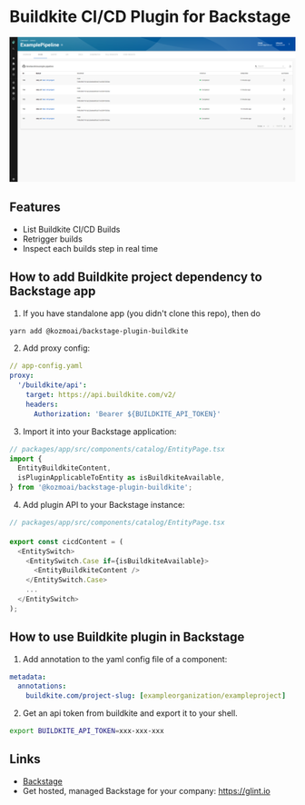 # Buildkite CI/CD Plugin for Backstage

![a list of builds in the Buildkite plugin for Backstage](./docs/buildkite-plugin.png)

## Features

- List Buildkite CI/CD Builds
- Retrigger builds
- Inspect each builds step in real time

## How to add Buildkite project dependency to Backstage app

1. If you have standalone app (you didn't clone this repo), then do

```bash
yarn add @kozmoai/backstage-plugin-buildkite
```

2. Add proxy config:

```yaml
// app-config.yaml
proxy:
  '/buildkite/api':
    target: https://api.buildkite.com/v2/
    headers:
      Authorization: 'Bearer ${BUILDKITE_API_TOKEN}'
```

3. Import it into your Backstage application:

```ts
// packages/app/src/components/catalog/EntityPage.tsx
import {
  EntityBuildkiteContent,
  isPluginApplicableToEntity as isBuildkiteAvailable,
} from '@kozmoai/backstage-plugin-buildkite';
```

4. Add plugin API to your Backstage instance:

```ts
// packages/app/src/components/catalog/EntityPage.tsx

export const cicdContent = (
  <EntitySwitch>
    <EntitySwitch.Case if={isBuildkiteAvailable}>
      <EntityBuildkiteContent />
    </EntitySwitch.Case>
    ...
  </EntitySwitch>
);
```

## How to use Buildkite plugin in Backstage

1. Add annotation to the yaml config file of a component:

```yaml
metadata:
  annotations:
    buildkite.com/project-slug: [exampleorganization/exampleproject]
```

2. Get an api token from buildkite and export it to your shell.

```bash
export BUILDKITE_API_TOKEN=xxx-xxx-xxx
```

## Links

- [Backstage](https://backstage.io)
- Get hosted, managed Backstage for your company: https://glint.io
